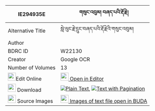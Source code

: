 |IE294935E|གསུང་འབུམ། བཞད་པའི་རྡོ་རྗེ། 
| --- | --- 
|Alternative Title |སླེ་ལུང་རྗེ་དྲུང་བཞད་པའི་རྡོ་རྗེའི་གསུང་འབུམ།
|Author | 
|BDRC ID | W22130
|Creator | Google OCR
|Number of Volumes| 13
|<img width="25" src="https://img.icons8.com/color/25/000000/edit-property.png">Edit Online| [<img width="25" src="https://avatars.githubusercontent.com/u/45091458?s=200&v=4"> Open in Editor](http://editor.openpecha.org/IE294935E)
|<img width="25" src="https://img.icons8.com/fluent/48/000000/download-2.png"/>  Download | [![](https://img.icons8.com/color/20/000000/txt.png)Plain Text](https://github.com/Openpecha/IE294935E/releases/download/v1/sungbum_shyepa_i_dorje_plain_IE294935E.zip), [![](https://img.icons8.com/color/20/000000/txt.png)Text with Pagination](https://github.com/Openpecha/IE294935E/releases/download/v1/sungbum_shyepa_i_dorje_pages_IE294935E.zip)
|<img width="25" src="https://img.icons8.com/plasticine/100/000000/pictures-folder.png"/>  Source Images | [<img width="25" src="https://library.bdrc.io/icons/BUDA-small.svg"> Images of text file open in BUDA](https://library.bdrc.io/show/bdr:W22130)